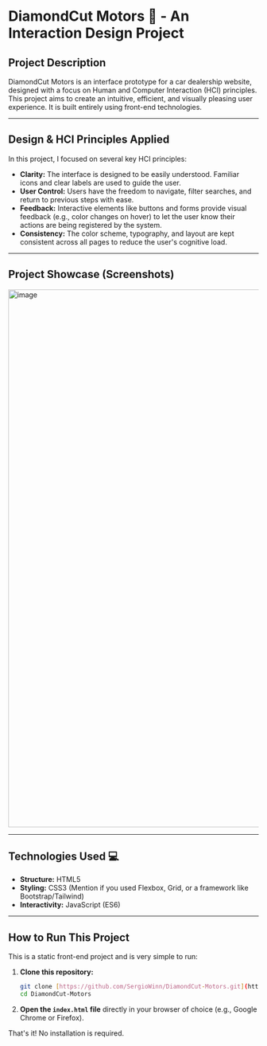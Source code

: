 # DiamondCut Motors 🚗 - An Interaction Design Project

## Project Description
DiamondCut Motors is an interface prototype for a car dealership website, designed with a focus on Human and Computer Interaction (HCI) principles. This project aims to create an intuitive, efficient, and visually pleasing user experience. It is built entirely using front-end technologies.

---

## Design & HCI Principles Applied
In this project, I focused on several key HCI principles:
* **Clarity:** The interface is designed to be easily understood. Familiar icons and clear labels are used to guide the user.
* **User Control:** Users have the freedom to navigate, filter searches, and return to previous steps with ease.
* **Feedback:** Interactive elements like buttons and forms provide visual feedback (e.g., color changes on hover) to let the user know their actions are being registered by the system.
* **Consistency:** The color scheme, typography, and layout are kept consistent across all pages to reduce the user's cognitive load.

---

## Project Showcase (Screenshots)
<img width="1920" height="1080" alt="image" src="https://github.com/user-attachments/assets/ad7d3682-36c1-42ed-beaf-a2889a386718" />



---

## Technologies Used 💻
* **Structure:** HTML5
* **Styling:** CSS3 (Mention if you used Flexbox, Grid, or a framework like Bootstrap/Tailwind)
* **Interactivity:** JavaScript (ES6)

---

## How to Run This Project
This is a static front-end project and is very simple to run:

1.  **Clone this repository:**
    ```bash
    git clone [https://github.com/SergioWinn/DiamondCut-Motors.git](https://github.com/SergioWinn/DiamondCut-Motors.git)
    cd DiamondCut-Motors
    ```
2.  **Open the `index.html` file** directly in your browser of choice (e.g., Google Chrome or Firefox).

That's it! No installation is required.

